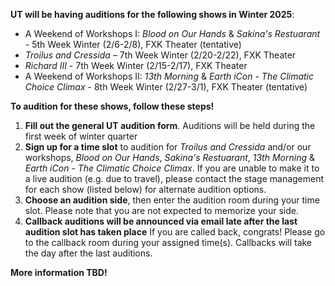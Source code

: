 **UT will be having auditions for the following shows in Winter 2025**:

* A Weekend of Workshops I: *Blood on Our Hands* & *Sakina's Restuarant* - 5th Week Winter (2/6-2/8), FXK Theater (tentative)
* *Troilus and Cressida* – 7th Week Winter (2/20-2/22), FXK Theater
* *Richard III* - 7th Week Winter (2/15-2/17), FXK Theater
* A Weekend of Workshops II: *13th Morning* & *Earth iCon - The Climatic Choice Climax* - 8th Week Winter (2/27-3/1), FXK Theater (tentative)

**To audition for these shows, follow these steps!**

1. **Fill out the general UT audition form**. Auditions will be held during the first week of winter quarter
2. **Sign up for a time slot** to audition for *Troilus and Cressida* and/or our workshops, *Blood on Our Hands*, *Sakina's Restuarant*, *13th Morning* & *Earth iCon - The Climatic Choice Climax*. If you are unable to make it to a live audition (e.g. due to travel), please contact the stage management for each show (listed below) for alternate audition options.
3. **Choose an audition side**, then enter the audition room during your time slot. Please note that you are not expected to memorize your side.
4. **Callback auditions will be announced via email late after the last audition slot has taken place** If you are called back, congrats! Please go to the callback room during your assigned time(s). Callbacks will take the day after the last auditions.

**More information TBD!**